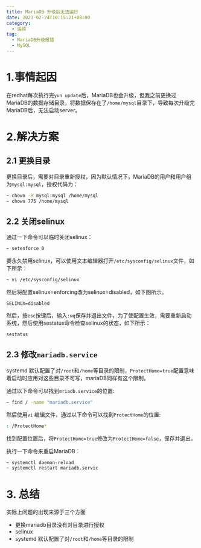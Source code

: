 ```yaml
---
title: MariaDB 升级后无法运行
date: 2021-02-24T10:15:21+08:00
category:
  - 运维
tag: 
  - MariaDB升级报错
  - MySQL
---
```


# 1.事情起因

在redhat每次执行完`yun update`后，MariaDB也会升级，但我之前更换过MariaDB的数据存储目录，将数据保存在了`/home/mysql`目录下，导致每次升级完MariaDB后，无法启动server。

# 2.解决方案

## 2.1 更换目录

更换目录后，需要对目录重新授权，因为默认情况下，MariaDB的用户和用户组为`mysql:mysql`，授权代码为：

```sh
~ chown -R mysql:mysql /home/mysql
~ chown 775 /home/mysql
```

## 2.2 关闭selinux

通过一下命令可以临时关闭selinux：

```sh
~ setenforce 0
```

要永久禁用selinux，可以使用文本编辑器打开`/etc/sysconfig/selinux`文件，如下所示：

```sh
~ vi /etc/sysconfig/selinux
```

然后将配置selinux=enforcing改为selinux=disabled，如下图所示。

```plain
SELINUX=disabled
```

然后，按`esc`按键后，输入`:wq`保存并退出文件，为了使配置生效，需要重新启动系统，然后使用sestatus命令检查selinux的状态，如下所示：

```sh
sestatus
```

## 2.3 修改`mariadb.service`

systemd 默认配置了对`/root`和`/home`等目录的限制，`ProtectHome=true`配置意味着启动时应用对这些目录不可写，mariaDB同样有这个限制。

通过以下命令可以找到`mriadb.service`的位置:

```sh
~ find / -name "mariadb.service"
```

然后使用`vi` 编辑文件，通过以下命令可以找到`ProtectHome`的位置:

```sh
: /ProtectHome*
```

找到配置位置后，将`ProtectHome=true`修改为`ProtectHome=false`，保存并退出。

执行一下命令来重启MariaDB：

```sh
~ systemctl daemon-reload
~ systemctl restart mariadb.servic
```

# 3. 总结

实际上问题的出现来源于三个方面

- 更换mariadb目录没有对目录进行授权
- selinux
- systemd 默认配置了对`/root`和`/home`等目录的限制